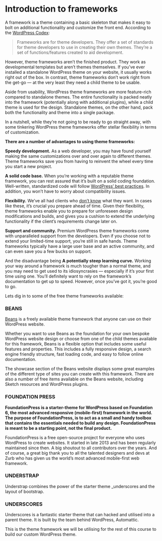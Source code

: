 # Introduction to frameworks

 A framework is a theme containing a basic skeleton that makes it easy to bolt on additional functionality and customize the front end. According to the [WordPress Codex](https://codex.wordpress.org/Theme_Frameworks):

> Frameworks are for theme developers. They offer a set of standards for theme developers to use in creating their own themes. They’re a set of functions/features created to aid development.

However, theme frameworks aren’t the finished product. They work as developmental templates but aren’t themes themselves. If you’ve ever installed a standalone WordPress theme on your website, it usually works right out of the box. In contrast, theme frameworks don’t work right from the get-go — at the very least they need a child theme to be usable.

Aside from usability, WordPress theme frameworks are more feature-rich compared to standalone themes. The entire functionality is packed neatly into the framework \(potentially along with additional plugins\), while a child theme is used for the design. Standalone themes, on the other hand, pack both the functionality and theme into a single package.

In a nutshell, while they’re not going to be ready to go straight away, with some tinkering WordPress theme frameworks offer stellar flexibility in terms of customization.

**There are a number of advantages to using theme frameworks:**

**Speedy development.** As a web developer, you may have found yourself making the same customizations over and over again to different themes. Theme frameworks save you from having to reinvent the wheel every time you start a new project.

**A solid code base.** When you’re working with a reputable theme framework, you can rest assured that it’s built on a solid coding foundation. Well-written, standardized code will follow [WordPress’ best practices](https://make.wordpress.org/core/handbook/best-practices/coding-standards/). In addition, you won’t have to worry about compatibility issues.

**Flexibility.** We’ve all had clients who [don’t know](http://www.hongkiat.com/blog/clients-from-hell/) what they want. In cases like these, it’s crucial you prepare ahead of time. Given their flexibility, theme frameworks enable you to prepare for unforeseen design modifications and builds, and gives you a cushion to extend the underlying functionality if the client’s requirements change later on.

**Support and community.** Premium WordPress theme frameworks come with unparalleled support from the developers. Even if you choose not to extend your limited-time support, you’re still in safe hands. Theme frameworks typically have a large user base and an active community, and can even save you a few bucks on support.

And the disadvantage being **A potentially steep learning curve.** Working your way around a framework is much tougher than a normal theme, and you may need to get used to its idiosyncrasies — especially if it’s your first time using one. You’ll definitely want to rely on the framework’s documentation to get up to speed. However, once you’ve got it, you’re good to go.

Lets dig in to some of the free theme frameworks available:

### BEANS

[Beans](http://www.getbeans.io/) is a freely available theme framework that anyone can use on their WordPress website.

Whether you want to use Beans as the foundation for your own bespoke WordPress website design or choose from one of the child themes available for this framework, Beans is a flexible option that includes some useful features and properties. This includes a fully responsive design, a search engine friendly structure, fast loading code, and easy to follow online documentation.

The showcase section of the Beans website displays some great examples of the different type of sites you can create with this framework. There are also a number of free items available on the Beans website, including Sketch resources and WordPress plugins.

### FOUNDATION PRESS

**FoundationPress is a starter-theme for WordPress based on Foundation 6, the most advanced responsive \(mobile-first\) framework in the world. The purpose of FoundationPress, is to act as a small and handy toolbox that contains the essentials needed to build any design. FoundationPress is meant to be a starting point, not the final product.**

FoundationPress is a free open-source project for everyone who uses WordPress to create websites. It started in late 2013 and has been regularly maintained since then. A big shoutout to all contributors over the years. And of course, a great big thank you to all the talented designers and devs at Zurb who has given us the world’s most advanced mobile-first web framework.

### UNDERSTRAP

Understrap combines the power of the starter theme \_underscores and the layout of bootstrap. 

### UNDERSCORES

Underscores is a fantastic starter theme that can hacked and utilised into a parent theme. It is built by the team behind WordPress, Automattic. 

This is the theme framework we will be utilising for the rest of this course to build our custom WordPress theme. 



## 

